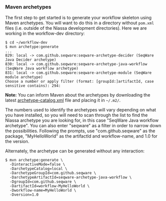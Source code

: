 ### Maven archetypes

The first step to get started is to generate your workflow skeleton using Maven 
archetypes. You will want to do this in a directory without `pom.xml` files (i.e. 
outside of the Niassa development directories).  Here we are working in the 
workflow-dev directory: 

    $ cd ~/workflow-dev
    $ mvn archetype:generate
    ...
    829: local -> com.github.seqware:seqware-archetype-decider (SeqWare Java Decider archetype)
    830: local -> com.github.seqware:seqware-archetype-java-workflow (SeqWare Java workflow archetype)
    831: local -> com.github.seqware:seqware-archetype-module (SeqWare module archetype)
    Choose a number or apply filter (format: [groupId:]artifactId, case sensitive contains): 294: 

**Note:** You can inform Maven about the archetypes by downloading the latest [archetype-catalog.xml](https://raw.githubusercontent.com/oicr-gsi/niassa/develop/seqware-pipeline/bin/archetype-catalog.xml) 
file and placing it in `~/.m2/`.

The numbers used to identify  the archetypes will vary depending on what you 
have installed, so you will need to scan through the list to find the Niassa 
archetype you are looking for, in this case "SeqWare Java workflow archetype". 
You can also enter "seqware" as a filter in order to narrow down the 
possibilities. Following the prompts, use "com.github.seqware" as the package, 
"MyHelloWorld" as the artifactId and workflow-name, and 1.0 for the version.

Alternately, the archetype can be generated without any interaction:

```
$ mvn archetype:generate \
  -DinteractiveMode=false \
  -DarchetypeCatalog=local \
  -DarchetypeGroupId=com.github.seqware \
  -DarchetypeArtifactId=seqware-archetype-java-workflow \
  -DgroupId=com.github.seqware \
  -DartifactId=workflow-MyHelloWorld \
  -Dworkflow-name=MyHelloWorld \
  -Dversion=1.0
```